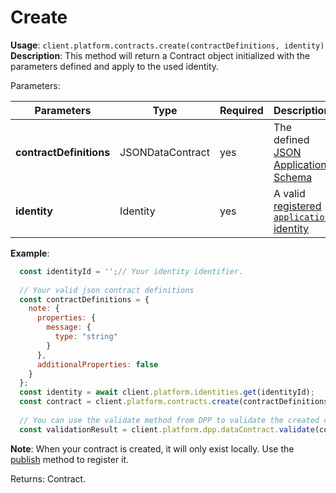 # Create

**Usage**: `client.platform.contracts.create(contractDefinitions, identity)`  
**Description**: This method will return a Contract object initialized with the parameters defined and apply to the used identity.

Parameters:

| Parameters              | Type             | Required | Description                                                                                                            |
| ----------------------- | ---------------- | -------- | ---------------------------------------------------------------------------------------------------------------------- |
| **contractDefinitions** | JSONDataContract | yes      | The defined [JSON Application Schema](../../../explanations/platform-protocol-data-contract.md) |
| **identity**            | Identity         | yes      | A valid [registered `application` identity](../identities/register.md)          |

**Example**:

```js
  const identityId = '';// Your identity identifier.
  
  // Your valid json contract definitions
  const contractDefinitions = {
    note: {
      properties: {
        message: {
          type: "string"
        }
      },
      additionalProperties: false
    }
  };
  const identity = await client.platform.identities.get(identityId);
  const contract = client.platform.contracts.create(contractDefinitions, identity);
  
  // You can use the validate method from DPP to validate the created contract
  const validationResult = client.platform.dpp.dataContract.validate(contract);
```

**Note**: When your contract is created, it will only exist locally. Use the [publish](../contracts/publish.md) method to register it.  

Returns: Contract.

